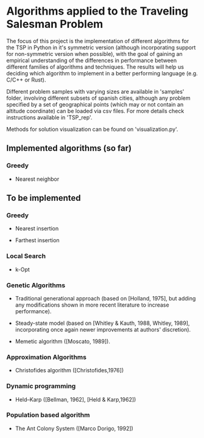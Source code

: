 # Algorithms applied to the Traveling Salesman Problem

The focus of this project is the implementation of different algorithms for the TSP in Python in it's symmetric version (although incorporating support for non-symmetric version when possible), with the goal of gaining an empirical understanding of the differences in performance between different families of algorithms and techniques. The results will help us deciding which algorithm to implement in a better performing language (e.g. C/C++ or Rust).

Different problem samples with varying sizes are available in 'samples' folder, involving different subsets of spanish cities, although any problem specified by a set of geographical points (which may or not contain an altitude coordinate) can be loaded via csv files. For more details check instructions available in 'TSP_rep'.

Methods for solution visualization can be found on 'visualization.py'.

## Implemented algorithms (so far)

### Greedy

* Nearest neighbor

## To be implemented

### Greedy

* Nearest insertion

* Farthest insertion

### Local Search

* k-Opt

### Genetic Algorithms

* Traditional generational approach (based on [Holland, 1975], but adding any modifications shown in more recent literature to increase performance).

* Steady-state model (based on [Whitley & Kauth, 1988, Whitley, 1989], incorporating once again newer improvements at authors' discretion).

* Memetic algorithm ([Moscato, 1989]).

### Approximation Algorithms

* Christofides algorithm ([Christofides,1976])

### Dynamic programming

* Held–Karp ([Bellman, 1962], [Held & Karp,1962])

### Population based algorithm 

* The Ant Colony System ([Marco Dorigo, 1992])
